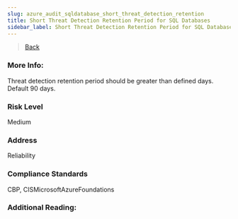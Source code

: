 ```yaml
---
slug: azure_audit_sqldatabase_short_threat_detection_retention
title: Short Threat Detection Retention Period for SQL Databases
sidebar_label: Short Threat Detection Retention Period for SQL Databases
---
```

> [Back](../../azuresqlaudit)

### More Info:
Threat detection retention period should be greater than defined days. Default 90 days.

### Risk Level
Medium

### Address
Reliability

### Compliance Standards
CBP, CISMicrosoftAzureFoundations

### Additional Reading:
